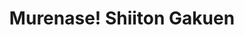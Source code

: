 --- 
title: "Murenase! Shiiton Gakuen"
publishdate: "2019-1-16T16:48:46+02:00"
src: "https://365manga.net/manga/murenase-shiiton-gakuen"
image: "https://data.365manga.net/images/thumbnails/32486-murenase-shiiton-gakuen.jpg"
description: " Seton Academy, a school full of animals where, thanks to population decline, there are fewer humans than any other creature. Mazama Jin, an animal hater and the only human male in his class, falls in love with Hino Hitomi, the only female human, the moment he lays eyes her. However he soon finds himself entangled with various other creatures after he reluctantly joins the 'pack' of…"
---